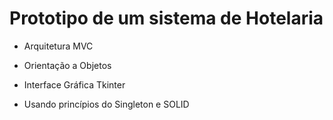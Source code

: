 # Prototipo de um sistema de Hotelaria

* Arquitetura MVC

* Orientação a Objetos

* Interface Gráfica Tkinter

* Usando princípios do Singleton e SOLID
 
